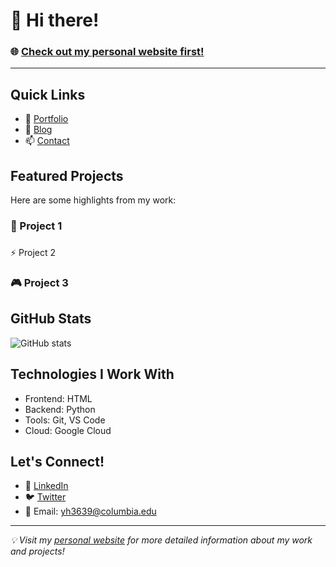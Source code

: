 # 👋 Hi there! 

### 🌐 [Check out my personal website first!](https://yiranhu0323.github.io/#home)

---

## Quick Links
- 🎯 [Portfolio](https://your-website-url-here.com/portfolio)
- 📝 [Blog](https://your-website-url-here.com/blog)
- 📫 [Contact](https://your-website-url-here.com/contact)

## Featured Projects
Here are some highlights from my work:

### 🚀 Project 1

###
 ⚡ Project 2

### 🎮 Project 3

## GitHub Stats
![GitHub stats](https://github-readme-stats.vercel.app/api?username=your-username&show_icons=true&theme=dark)

## Technologies I Work With
- Frontend: HTML
- Backend: Python
- Tools: Git, VS Code
- Cloud: Google Cloud


## Let's Connect!
- 💼 [LinkedIn](https://linkedin.com/in/your-profile)
- 🐦 [Twitter](https://twitter.com/your-handle)
- 📧 Email: yh3639@columbia.edu

---

*💡 Visit my [personal website](https://your-website-url-here.com) for more detailed information about my work and projects!*
